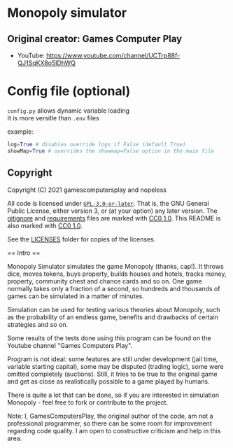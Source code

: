 <!-- 
SPDX-FileCopyrightText: 2021 Games Computers Play, nfitzen, and nopeless

SPDX-License-Identifier: CC0-1.0
-->

# Monopoly simulator

## Original creator: Games Computer Play

* YouTube: https://www.youtube.com/channel/UCTrp88f-QJ1SqKX8o5IDhWQ

# Config file (optional)

`config.py` allows dynamic variable loading  
It is more versitle than `.env` files

example:
```py
log=True # disables override logs if False (default True)
showMap=True # overrides the showmap=False option in the main file
```

## Copyright

Copyright (C) 2021 gamescomputersplay and nopeless

All code is licensed under [`GPL-3.0-or-later`].
That is, the GNU General Public License, either version 3,
or (at your option) any later version.
The [gitignore](.gitignore) and [requirements](requirements.txt) files are
marked with [CC0 1.0]. This README is also marked with [CC0 1.0].

See the [LICENSES](LICENSES/) folder for copies of the licenses.

[`GPL-3.0-or-later`]: https://spdx.org/licenses/GPL-3.0-or-later.html "GNU General Public License v3.0 or later"
[CC0 1.0]: https://creativecommons.org/publicdomain/zero/1.0/ "Creative Commons Zero 1.0 Universal"


== Intro ==


Monopoly Simulator simulates the game Monopoly (thanks, cap!). It throws dice, moves tokens, buys property, builds houses and hotels, tracks money, property, community chest and chance cards and so on. One game normally takes only a fraction of a second, so hundreds and thousands of games can be simulated in a matter of minutes.

Simulation can be used for testing various theories about Monopoly, such as the probability of an endless game, benefits and drawbacks of certain strategies and so on.

Some results of the tests done using this program can be found on the Youtube channel "Games Computers Play".

Program is not ideal: some features are still under development (jail time, variable starting capital), some may be disputed (trading logic), some were omitted completely (auctions). Still, it tries to be true to the original game and get as close as realistically possible to a game played by humans. 

There is quite a lot that can be done, so if you are interested in simulation Monopoly - feel free to fork or contribute to the project.

Note: I, GamesComputersPlay, the original author of the code, am not a professional programmer, so there can be some room for improvement regarding code quality. I am open to constructive criticism and help in this area.